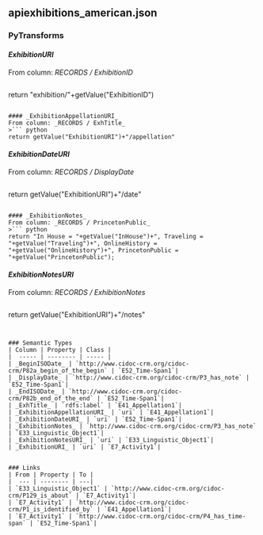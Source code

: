 ## apiexhibitions_american.json

### PyTransforms
#### _ExhibitionURI_
From column: _RECORDS / ExhibitionID_
>``` python
return "exhibition/"+getValue("ExhibitionID")
```

#### _ExhibitionAppellationURI_
From column: _RECORDS / ExhTitle_
>``` python
return getValue("ExhibitionURI")+"/appellation"
```

#### _ExhibitionDateURI_
From column: _RECORDS / DisplayDate_
>``` python
return getValue("ExhibitionURI")+"/date"
```

#### _ExhibitionNotes_
From column: _RECORDS / PrincetonPublic_
>``` python
return "In House = "+getValue("InHouse")+", Traveling = "+getValue("Traveling")+", OnlineHistory = "+getValue("OnlineHistory")+", PrincetonPublic = "+getValue("PrincetonPublic");
```

#### _ExhibitionNotesURI_
From column: _RECORDS / ExhibitionNotes_
>``` python
return getValue("ExhibitionURI")+"/notes"
```


### Semantic Types
| Column | Property | Class |
|  ----- | -------- | ----- |
| _BeginISODate_ | `http://www.cidoc-crm.org/cidoc-crm/P82a_begin_of_the_begin` | `E52_Time-Span1`|
| _DisplayDate_ | `http://www.cidoc-crm.org/cidoc-crm/P3_has_note` | `E52_Time-Span1`|
| _EndISODate_ | `http://www.cidoc-crm.org/cidoc-crm/P82b_end_of_the_end` | `E52_Time-Span1`|
| _ExhTitle_ | `rdfs:label` | `E41_Appellation1`|
| _ExhibitionAppellationURI_ | `uri` | `E41_Appellation1`|
| _ExhibitionDateURI_ | `uri` | `E52_Time-Span1`|
| _ExhibitionNotes_ | `http://www.cidoc-crm.org/cidoc-crm/P3_has_note` | `E33_Linguistic_Object1`|
| _ExhibitionNotesURI_ | `uri` | `E33_Linguistic_Object1`|
| _ExhibitionURI_ | `uri` | `E7_Activity1`|


### Links
| From | Property | To |
|  --- | -------- | ---|
| `E33_Linguistic_Object1` | `http://www.cidoc-crm.org/cidoc-crm/P129_is_about` | `E7_Activity1`|
| `E7_Activity1` | `http://www.cidoc-crm.org/cidoc-crm/P1_is_identified_by` | `E41_Appellation1`|
| `E7_Activity1` | `http://www.cidoc-crm.org/cidoc-crm/P4_has_time-span` | `E52_Time-Span1`|
